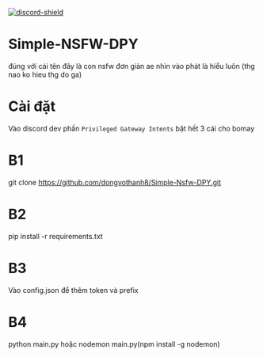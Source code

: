 
[discord-shield]: https://discord.com/api/guilds/955419918298415255/widget.png
[discord-invite]: https://discord.gg/wibuneverdie
[ ![discord-shield][] ][discord-invite]
# Simple-NSFW-DPY
đúng với cái tên đây là con nsfw đơn giản 
ae nhìn vào phát là hiểu luôn (thg nao ko hieu thg do ga)
# Cài đặt 
Vào discord dev  phần `Privileged Gateway Intents` bật hết 3 cái cho bomay
# B1 
git clone https://github.com/dongvothanh8/Simple-Nsfw-DPY.git
# B2  
pip install -r requirements.txt
# B3 
Vào config.json để thêm token và prefix 
# B4 
python main.py hoặc nodemon main.py(npm install -g nodemon)

